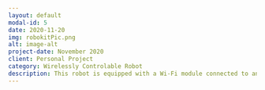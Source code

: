 ```yaml
---
layout: default
modal-id: 5
date: 2020-11-20
img: robokitPic.png
alt: image-alt
project-date: November 2020
client: Personal Project
category: Wirelessly Controlable Robot
description: This robot is equipped with a Wi-Fi module connected to an Arduino, enabling it to establish a connection to the internet. Additionally, it features a front-facing sensor capable of accurately measuring the distance between the robot and its surroundings. This setup allows for seamless operation, as all commands can be initiated directly from a laptop by simply clicking buttons on the interface.
---
```

